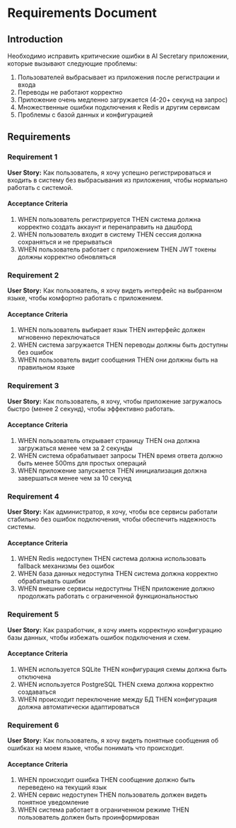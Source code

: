 # Requirements Document

## Introduction

Необходимо исправить критические ошибки в AI Secretary приложении, которые вызывают следующие проблемы:
1. Пользователей выбрасывает из приложения после регистрации и входа
2. Переводы не работают корректно
3. Приложение очень медленно загружается (4-20+ секунд на запрос)
4. Множественные ошибки подключения к Redis и другим сервисам
5. Проблемы с базой данных и конфигурацией

## Requirements

### Requirement 1

**User Story:** Как пользователь, я хочу успешно регистрироваться и входить в систему без выбрасывания из приложения, чтобы нормально работать с системой.

#### Acceptance Criteria

1. WHEN пользователь регистрируется THEN система должна корректно создать аккаунт и перенаправить на дашборд
2. WHEN пользователь входит в систему THEN сессия должна сохраняться и не прерываться
3. WHEN пользователь работает с приложением THEN JWT токены должны корректно обновляться

### Requirement 2

**User Story:** Как пользователь, я хочу видеть интерфейс на выбранном языке, чтобы комфортно работать с приложением.

#### Acceptance Criteria

1. WHEN пользователь выбирает язык THEN интерфейс должен мгновенно переключаться
2. WHEN система загружается THEN переводы должны быть доступны без ошибок
3. WHEN пользователь видит сообщения THEN они должны быть на правильном языке

### Requirement 3

**User Story:** Как пользователь, я хочу, чтобы приложение загружалось быстро (менее 2 секунд), чтобы эффективно работать.

#### Acceptance Criteria

1. WHEN пользователь открывает страницу THEN она должна загружаться менее чем за 2 секунды
2. WHEN система обрабатывает запросы THEN время ответа должно быть менее 500ms для простых операций
3. WHEN приложение запускается THEN инициализация должна завершаться менее чем за 10 секунд

### Requirement 4

**User Story:** Как администратор, я хочу, чтобы все сервисы работали стабильно без ошибок подключения, чтобы обеспечить надежность системы.

#### Acceptance Criteria

1. WHEN Redis недоступен THEN система должна использовать fallback механизмы без ошибок
2. WHEN база данных недоступна THEN система должна корректно обрабатывать ошибки
3. WHEN внешние сервисы недоступны THEN приложение должно продолжать работать с ограниченной функциональностью

### Requirement 5

**User Story:** Как разработчик, я хочу иметь корректную конфигурацию базы данных, чтобы избежать ошибок подключения и схем.

#### Acceptance Criteria

1. WHEN используется SQLite THEN конфигурация схемы должна быть отключена
2. WHEN используется PostgreSQL THEN схема должна корректно создаваться
3. WHEN происходит переключение между БД THEN конфигурация должна автоматически адаптироваться

### Requirement 6

**User Story:** Как пользователь, я хочу видеть понятные сообщения об ошибках на моем языке, чтобы понимать что происходит.

#### Acceptance Criteria

1. WHEN происходит ошибка THEN сообщение должно быть переведено на текущий язык
2. WHEN сервис недоступен THEN пользователь должен видеть понятное уведомление
3. WHEN система работает в ограниченном режиме THEN пользователь должен быть проинформирован